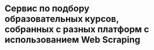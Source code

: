 # Сервис по подбору образовательных курсов, собранных с разных платформ с использованием Web Scraping
